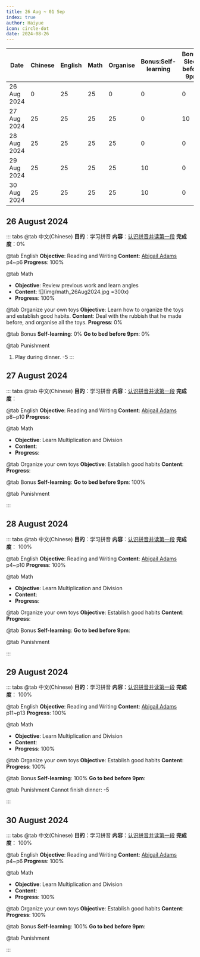 ```yaml
---
title: 26 Aug ~ 01 Sep
index: true
author: Haiyue
icon: circle-dot
date: 2024-08-26
---
```


| Date | Chinese | English | Math | Organise | Bonus:Self-learning | Bonus: Sleep before 9pm | Punishment | Total |
| -- | -- | -- | -- | -- | -- | -- | -- | -- |
|26 Aug 2024 | 0 | 25 | 25 | 0 | 0 | 0 | Play during dinner: -5 | 45 |
|27 Aug 2024 | 25 | 25 | 25 | 25 | 0 | 10 | Play during dinner: -5 | 105 |
|28 Aug 2024 | 25 | 25 | 25 | 25 | 0 | 0 |  | 100 |
|29 Aug 2024 | 25 | 25 | 25 | 25 | 10 | 0 | Cannot finish dinner: -5 | 105|
|30 Aug 2024 | 25 | 25 | 25 | 25 | 10 | 0 |  | 100 |


## 26 August 2024
::: tabs
@tab 中文(Chinese)
**目的**：学习拼音
**内容**：[认识拼音并读第一段](/chinese/idiom/2024-01-20_不可救药.html)
**完成度**：0%

@tab English
**Objective**: Reading and Writing
**Content**: [Abigail Adams](/english/reading/K/01.AbigailAdams(clr).html) p4~p6
**Progress**: 100%

@tab Math
* **Objective**: Review previous work and learn angles
* **Content**: 
![](img/math_26Aug2024.jpg =300x)
* **Progress**: 100%

@tab Organize your own toys
**Objective**: Learn how to organize the toys and establish good habits.
**Content**: Deal with the rubbish that he made before, and organise all the toys.
**Progress**: 0%

@tab Bonus
**Self-learning**: 0%
**Go to bed before 9pm**: 0%

@tab Punishment
1. Play during dinner. -5
:::

## 27 August 2024
::: tabs
@tab 中文(Chinese)
**目的**：学习拼音
**内容**：[认识拼音并读第一段](/chinese/idiom/2024-01-20_不可救药.html)
**完成度**：

@tab English
**Objective**: Reading and Writing
**Content**: [Abigail Adams](/english/reading/K/01.AbigailAdams(clr).html) p8~p10
**Progress**: 

@tab Math
* **Objective**: Learn Multiplication and Division
* **Content**: 
* **Progress**: 

@tab Organize your own toys
**Objective**: Establish good habits
**Content**: 
**Progress**: 

@tab Bonus
**Self-learning**: 
**Go to bed before 9pm**: 100% 

@tab Punishment

:::


## 28 August 2024
::: tabs
@tab 中文(Chinese)
**目的**：学习拼音
**内容**：[认识拼音并读第一段](/chinese/idiom/2024-01-21_当机立断.html)
**完成度**： 100%

@tab English
**Objective**: Reading and Writing
**Content**: [Abigail Adams](/english/reading/K/01.AbigailAdams(clr).html) p4~p10
**Progress**: 100%

@tab Math
* **Objective**: Learn Multiplication and Division
* **Content**: 
* **Progress**: 

@tab Organize your own toys
**Objective**: Establish good habits
**Content**: 
**Progress**: 

@tab Bonus
**Self-learning**: 
**Go to bed before 9pm**: 

@tab Punishment

:::


## 29 August 2024
::: tabs
@tab 中文(Chinese)
**目的**：学习拼音
**内容**：[认识拼音并读第一段](/chinese/idiom/2024-01-18_不劳而获.html)
**完成度**： 100%

@tab English
**Objective**: Reading and Writing
**Content**: [Abigail Adams](/english/reading/K/01.AbigailAdams(clr).html) p11~p13
**Progress**: 100%

@tab Math
* **Objective**: Learn Multiplication and Division
* **Content**: 
* **Progress**: 100% 

@tab Organize your own toys
**Objective**: Establish good habits
**Content**: 
**Progress**: 100%

@tab Bonus
**Self-learning**: 100% 
**Go to bed before 9pm**: 

@tab Punishment
Cannot finish dinner: -5

:::



## 30 August 2024
::: tabs
@tab 中文(Chinese)
**目的**：学习拼音
**内容**：[认识拼音并读第一段](/chinese/idiom/2024-01-10_出尔反尔.html)
**完成度**： 100%

@tab English
**Objective**: Reading and Writing
**Content**: [Abigail Adams](/english/reading/K/02.AllAboutKite.html) p4~p6
**Progress**: 100%

@tab Math
* **Objective**: Learn Multiplication and Division
* **Content**: 
* **Progress**: 100%

@tab Organize your own toys
**Objective**: Establish good habits
**Content**: 
**Progress**: 100%

@tab Bonus
**Self-learning**: 100%
**Go to bed before 9pm**: 

@tab Punishment

:::
